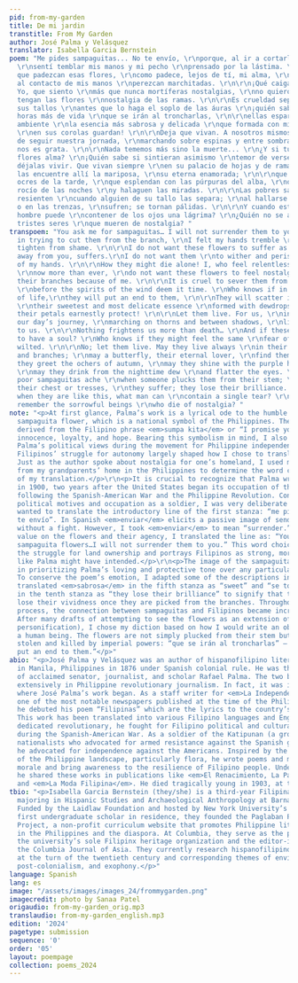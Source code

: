```yaml
---
pid: from-my-garden
title: De mi jardin
transtitle: From My Garden
author: José Palma y Velásquez
translator: Isabella Garcia Bernstein
poem: "Me pides sampaguitas... No te envío, \r\nporque, al ir a cortarlas de la rama,
  \r\nsentí temblar mis manos y mi pecho \r\nprensado por la lástima. \r\n\r\nNo quiero
  que padezcan esas flores, \r\ncomo padece, lejos de tí, mi alma, \r\nno quiero que
  al contacto de mis manos \r\nperezcan marchitadas. \r\n\r\n¡Qué caigan ellas solas!
  Yo, que siento \r\nmás que nunca mortíferas nostalgias, \r\nno quiero que por mí
  tengan las flores \r\nnostalgia de las ramas. \r\n\r\nEs crueldad separarlas de
  sus tallos \r\nantes que lo haga el soplo de las áuras \r\n¡quién sabe si en las
  horas más de vida \r\nque se irán al troncharlas, \r\n\r\nellas esparcirán en el
  ambiente \r\nla esencia más sabrosa y delicada \r\nque formada con mieles de rocío
  \r\nen sus corolas guardan! \r\n\r\nDeja que vivan. A nosotros mismos, \r\na pesar
  de seguir nuestra jornada, \r\nmarchando sobre espinas y entre sombras \r\nla vida
  nos es grata. \r\n\r\nNada tememos más sino la muerte... \r\n¿Y si tuvieran esas
  flores alma? \r\n¡Quién sabe si sintieran asimismo \r\ntemor de verse lacias!\r\n\r\nNo;
  déjalas vivir. Que vivan siempre \r\nen su palacio de hojas y de ramas; \r\nque
  las encuentre allí la mariposa, \r\nsu eterna enamorada; \r\n\r\nque saluden los
  ocres de la tarde, \r\nque esplendan con las púrpuras del alba, \r\nque beban del
  rocío de las noches \r\ny halaguen las miradas. \r\n\r\nLas pobres sampaguitas se
  resienten \r\ncuando alguien de su tallo las separa; \r\nal hallarse en el pecho
  o en las trenzas, \r\nsufren; se tornan pálidas. \r\n\r\nY cuando están así ¿qué
  hombre puede \r\ncontener de los ojos una lágrima? \r\n¿Quién no se acuerda de los
  tristes seres \r\nque mueren de nostalgia? "
transpoem: "You ask me for sampaguitas… I will not surrender them to you\r\nbecause,
  in trying to cut them from the branch, \r\nI felt my hands tremble \r\nand my chest
  tighten from shame. \r\n\r\nI do not want these flowers to suffer as my soul, \r\nfar
  away from you, suffers.\r\nI do not want them \r\nto wither and perish at the touch
  of my hands. \r\n\r\nHow they might die alone! I, who feel relentless nostalgia
  \r\nnow more than ever, \r\ndo not want these flowers to feel nostalgia \r\nfor
  their branches because of me. \r\n\r\nIt is cruel to sever them from their stems
  \r\nbefore the spirits of the wind deem it time. \r\nWho knows if in the last hours
  of life,\r\nthey will put an end to them, \r\n\r\nThey will scatter into the atmosphere
  \r\ntheir sweetest and most delicate essence \r\nformed with dewdrops of honey \r\nthat
  their petals earnestly protect! \r\n\r\nLet them live. For us, \r\nin spite of following
  our day’s journey, \r\nmarching on thorns and between shadows, \r\nlife is pleasant
  to us. \r\n\r\nNothing frightens us more than death… \r\nAnd if these flowers were
  to have a soul? \r\nWho knows if they might feel the same \r\nfear of seeing themselves
  wilted. \r\n\r\nNo; let them live. May they live always \r\nin their palace of leaves
  and branches; \r\nmay a butterfly, their eternal lover, \r\nfind them there; \r\n\r\nmay
  they greet the ochers of autumn, \r\nmay they shine with the purple hues of daybreak,
  \r\nmay they drink from the nighttime dew \r\nand flatter the eyes. \r\n\r\nThe
  poor sampaguitas ache \r\nwhen someone plucks them from their stem; \r\nupon discovering
  their chest or tresses, \r\nthey suffer; they lose their brilliance. \r\n\r\nAnd
  when they are like this, what man can \r\ncontain a single tear? \r\nWho does not
  remember the sorrowful beings \r\nwho die of nostalgia? "
note: "<p>At first glance, Palma’s work is a lyrical ode to the humble and beautiful
  sampaguita flower, which is a national symbol of the Philippines. The sampaguita,
  derived from the Filipino phrase <em>sumpa kita</em> or “I promise you,” symbolizes
  innocence, loyalty, and hope. Bearing this symbolism in mind, I also focused on
  Palma’s political views during the movement for Philippine independence. Knowing
  Filipinos’ struggle for autonomy largely shaped how I chose to translate this poem.
  Just as the author spoke about nostalgia for one’s homeland, I used my memories
  from my grandparents’ home in the Philippines to determine the word choice and tone
  of my translation.</p>\r\n<p>It is crucial to recognize that Palma wrote this poem
  in 1900, two years after the United States began its occupation of the country,
  following the Spanish-American War and the Philippine Revolution. Considering his
  political motives and occupation as a soldier, I was very deliberate about how I
  wanted to translate the introductory line of the first stanza: “me pides sampaguitas…no
  te envío”. In Spanish <em>enviar</em> elicits a passive image of sending the flowers
  without a fight. However, I took <em>enviar</em> to mean “surrender.” Placing more
  value on the flowers and their agency, I translated the line as: “You ask me for
  sampaguita flowers…I will not surrender them to you.” This word choice highlights
  the struggle for land ownership and portrays Filipinos as strong, moral, and heroic
  like Palma might have intended.</p>\r\n<p>The image of the sampaguita guided me
  in prioritizing Palma’s loving and protective tone over any particular rhyme scheme.
  To conserve the poem’s emotion, I adapted some of the descriptions in English. I
  translated <em>sabrosa</em> in the fifth stanza as “sweet” and “se tornan pálida”
  in the tenth stanza as “they lose their brilliance” to signify that the white flowers
  lose their vividness once they are picked from the branches. Throughout my translation
  process, the connection between sampaguitas and Filipinos became increasingly clearer.
  After many drafts of attempting to see the flowers as an extension of humanity (beyond
  personification), I chose my diction based on how I would write an obituary for
  a human being. The flowers are not simply plucked from their stem but violently
  stolen and killed by imperial powers: “que se irán al troncharlas” – “they will
  put an end to them.”</p>"
abio: "<p>José Palma y Velásquez was an author of hispanofilipino literature born
  in Manila, Philippines in 1876 under Spanish colonial rule. He was the younger brother
  of acclaimed senator, journalist, and scholar Rafael Palma. The two brothers collaborated
  extensively in Philippine revolutionary journalism. In fact, it was in journalism
  where José Palma’s work began. As a staff writer for <em>La Independencia</em>,
  one of the most notable newspapers published at the time of the Philippine Revolution,
  he debuted his poem “Filipinas” which are the lyrics to the country’s national anthem.
  This work has been translated into various Filipino languages and English.</p>\r\n<p>A
  dedicated revolutionary, he fought for Filipino political and cultural autonomy
  during the Spanish-American War. As a soldier of the Katipunan (a group of Filipino
  nationalists who advocated for armed resistance against the Spanish government),
  he advocated for independence against the Americans. Inspired by the natural beauty
  of the Philippine landscape, particularly flora, he wrote poems and music to raise
  morale and bring awareness to the resilience of Filipino people. Under pseudonyms,
  he shared these works in publications like <em>El Renacimiento, La Patria</em>,
  and <em>La Moda Filipina</em>. He died tragically young in 1903, at the age of twenty-six.</p>"
tbio: "<p>Isabella Garcia Bernstein (they/she) is a third-year Filipina-American student
  majoring in Hispanic Studies and Archaeological Anthropology at Barnard College.
  Funded by the Laidlaw Foundation and hosted by New York University’s KJCC as the
  first undergraduate scholar in residence, they founded the Paglaban Pilipino Literature
  Project, a non-profit curriculum website that promotes Philippine literature produced
  in the Philippines and the diaspora. At Columbia, they serve as the president of
  the university’s sole Filipinx heritage organization and the editor-in-chief for
  the Columbia Journal of Asia. They currently research hispanofilipino literature
  at the turn of the twentieth century and corresponding themes of environmental personhood,
  post-colonialism, and exophony.</p>"
language: Spanish
lang: es
image: "/assets/images/images_24/frommygarden.png"
imagecredit: photo by Sanaa Patel
origaudio: from-my-garden_orig.mp3
translaudio: from-my-garden_english.mp3
edition: '2024'
pagetype: submission
sequence: '0'
order: '05'
layout: poempage
collection: poems_2024
---
```

